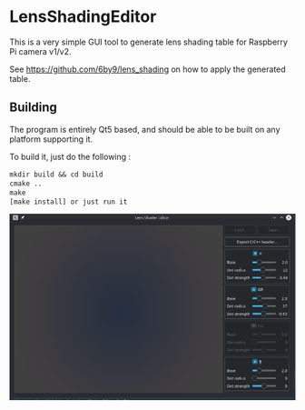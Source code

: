 # LensShadingEditor

This is a very simple GUI tool to generate lens shading table for Raspberry Pi camera v1/v2.

See https://github.com/6by9/lens_shading on how to apply the generated table.


## Building

The program is entirely Qt5 based, and should be able to be built on any platform supporting it.

To build it, just do the following :
```
mkdir build && cd build
cmake ..
make
[make install] or just run it
```


![screenshot](https://raw.githubusercontent.com/dridri/lens_shading_editor/master/screenshot.png)
